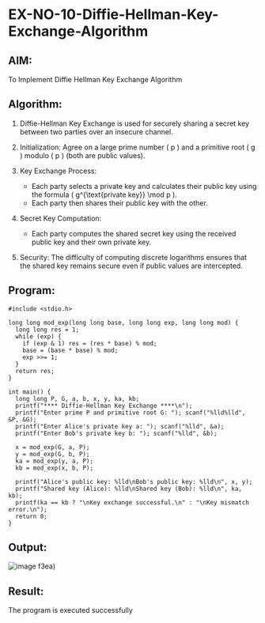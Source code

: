 # EX-NO-10-Diffie-Hellman-Key-Exchange-Algorithm

## AIM:
To Implement Diffie Hellman Key Exchange Algorithm 

## Algorithm:

1. Diffie-Hellman Key Exchange is used for securely sharing a secret key between two parties over an insecure channel.

2. Initialization: Agree on a large prime number \( p \) and a primitive root \( g \) modulo \( p \) (both are public values).

3. Key Exchange Process: 
   - Each party selects a private key and calculates their public key using the formula \( g^{\text{private key}} \mod p \).
   - Each party then shares their public key with the other.

4. Secret Key Computation: 
   - Each party computes the shared secret key using the received public key and their own private key.

5. Security: The difficulty of computing discrete logarithms ensures that the shared key remains secure even if public values are intercepted.

## Program:
~~~
#include <stdio.h>

long long mod_exp(long long base, long long exp, long long mod) {
  long long res = 1;
  while (exp) {
    if (exp & 1) res = (res * base) % mod;
    base = (base * base) % mod;
    exp >>= 1;
  }
  return res;
}

int main() {
  long long P, G, a, b, x, y, ka, kb;
  printf("**** Diffie-Hellman Key Exchange ****\n");
  printf("Enter prime P and primitive root G: "); scanf("%lld%lld", &P, &G);
  printf("Enter Alice's private key a: "); scanf("%lld", &a);
  printf("Enter Bob's private key b: "); scanf("%lld", &b);

  x = mod_exp(G, a, P);
  y = mod_exp(G, b, P);
  ka = mod_exp(y, a, P);
  kb = mod_exp(x, b, P);

  printf("Alice's public key: %lld\nBob's public key: %lld\n", x, y);
  printf("Shared key (Alice): %lld\nShared key (Bob): %lld\n", ka, kb);
  printf(ka == kb ? "\nKey exchange successful.\n" : "\nKey mismatch error.\n");
  return 0;
}
~~~
## Output:
![image](https://github.com/user-attachments/assets/3ac96a4c-f91b-41df-8a55-ebe78230ba72)
f3ea)

## Result:
The program is executed successfully


